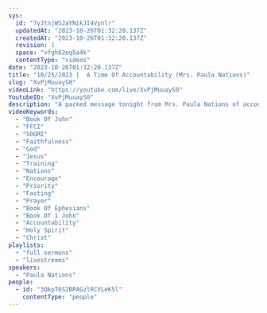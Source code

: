 ```yaml
---
sys:
  id: "7yJtnjWS2aYNikJI4Vynlr"
  updatedAt: "2023-10-26T01:32:20.137Z"
  createdAt: "2023-10-26T01:32:20.137Z"
  revision: 1
  space: "vfgh62eq5a4k"
  contentType: "videos"
date: "2023-10-26T01:32:20.137Z"
title: "10/25/2023 |  A Time Of Accountability (Mrs. Paula Nations)"
slug: "XvPjMuuayS0"
videoLink: "https://youtube.com/live/XvPjMuuayS0"
YoutubeID: "XvPjMuuayS0"
description: "A packed message tonight from Mrs. Paula Nations of accountability, trust and faithfulness. God has need from us all. We have been placed here to bring heaven down on earth. Are we allowing ourselves to be properly trained? Are we placing the Holy Spirit, Christ, God front and center. What is your training ground? Where ever we are placed now, is our training. Whether you are running a business or flipping a burger, there is something there for you to learn. David was in the pasture watching sheep. He was in the palace playing music for Saul. He was a warrior. All of these areas were his training ground. What do you think he was doing in that pasture? spending time with God of course. Thats key ladies and gentlemen, alone time with God. We must make it a priority to spend time with Jesus. If you do this you will begin to see that your love for the Father will grow, you will stop looking at the Word of dos and don'ts. Mrs. Paula had so much good to say and I encourage you to rewatch and take notes. This sermon was released at Freedom Fellowship Church International on October 25, 2023 by Mrs. Paula Nations.\n"
videoKeywords:
  - "Book Of John"
  - "FFCI"
  - "SOGMI"
  - "Faithfulness"
  - "God"
  - "Jesus"
  - "Training"
  - "Nations"
  - "Encourage"
  - "Priority"
  - "Fasting"
  - "Prayer"
  - "Book Of Ephesians"
  - "Book Of 1 John"
  - "Accountability"
  - "Holy Spirit"
  - "Christ"
playlists:
  - "full sermons"
  - "livestreams"
speakers:
  - "Paula Nations"
people:
  - id: "3QkpT6S2BPAGzlRCVLeK5l"
    contentType: "people"
---
```

